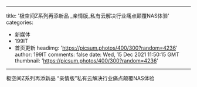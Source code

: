 
---
title: '极空间Z系列再添新品 _亲情版_私有云解决行业痛点颠覆NAS体验'
categories: 
 - 新媒体
 - 199IT
 - 首页更新
headimg: 'https://picsum.photos/400/300?random=4236'
author: 199IT
comments: false
date: Wed, 15 Dec 2021 11:50:15 GMT
thumbnail: 'https://picsum.photos/400/300?random=4236'
---

<div>   
极空间Z系列再添新品 “亲情版”私有云解决行业痛点颠覆NAS体验  
</div>
            